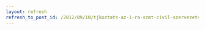 ```yaml
---
layout: refresh
refresh_to_post_id: /2012/09/10/tjkoztats-az-1-ra-szmt-civil-szervezeteknek
---
```

